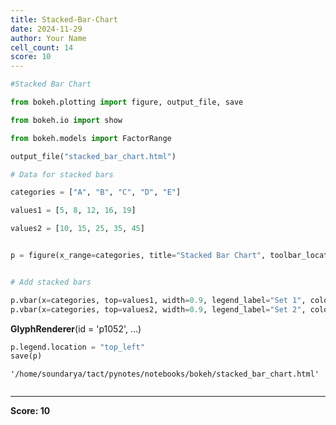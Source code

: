 ```yaml
---
title: Stacked-Bar-Chart
date: 2024-11-29
author: Your Name
cell_count: 14
score: 10
---
```


```python
#Stacked Bar Chart
```


```python
from bokeh.plotting import figure, output_file, save

```


```python
from bokeh.io import show

```


```python
from bokeh.models import FactorRange

```


```python
output_file("stacked_bar_chart.html")

```


```python
# Data for stacked bars

```


```python
categories = ["A", "B", "C", "D", "E"]

```


```python
values1 = [5, 8, 12, 16, 19]


```


```python
values2 = [10, 15, 25, 35, 45]

```


```python

p = figure(x_range=categories, title="Stacked Bar Chart", toolbar_location=None)

```


```python

# Add stacked bars

```


```python
p.vbar(x=categories, top=values1, width=0.9, legend_label="Set 1", color="blue")
p.vbar(x=categories, top=values2, width=0.9, legend_label="Set 2", color="green", bottom=values1)

```




<div style="display: table;"><div style="display: table-row;"><div style="display: table-cell;"><b title="bokeh.models.renderers.glyph_renderer.GlyphRenderer">GlyphRenderer</b>(</div><div style="display: table-cell;">id&nbsp;=&nbsp;'p1052', <span id="p1057" style="cursor: pointer;">&hellip;)</span></div></div><div class="p1056" style="display: none;"><div style="display: table-cell;"></div><div style="display: table-cell;">context_menu&nbsp;=&nbsp;None,</div></div><div class="p1056" style="display: none;"><div style="display: table-cell;"></div><div style="display: table-cell;">coordinates&nbsp;=&nbsp;None,</div></div><div class="p1056" style="display: none;"><div style="display: table-cell;"></div><div style="display: table-cell;">data_source&nbsp;=&nbsp;ColumnDataSource(id='p1046', ...),</div></div><div class="p1056" style="display: none;"><div style="display: table-cell;"></div><div style="display: table-cell;">glyph&nbsp;=&nbsp;VBar(id='p1049', ...),</div></div><div class="p1056" style="display: none;"><div style="display: table-cell;"></div><div style="display: table-cell;">group&nbsp;=&nbsp;None,</div></div><div class="p1056" style="display: none;"><div style="display: table-cell;"></div><div style="display: table-cell;">hover_glyph&nbsp;=&nbsp;None,</div></div><div class="p1056" style="display: none;"><div style="display: table-cell;"></div><div style="display: table-cell;">js_event_callbacks&nbsp;=&nbsp;{},</div></div><div class="p1056" style="display: none;"><div style="display: table-cell;"></div><div style="display: table-cell;">js_property_callbacks&nbsp;=&nbsp;{},</div></div><div class="p1056" style="display: none;"><div style="display: table-cell;"></div><div style="display: table-cell;">level&nbsp;=&nbsp;'glyph',</div></div><div class="p1056" style="display: none;"><div style="display: table-cell;"></div><div style="display: table-cell;">muted&nbsp;=&nbsp;False,</div></div><div class="p1056" style="display: none;"><div style="display: table-cell;"></div><div style="display: table-cell;">muted_glyph&nbsp;=&nbsp;VBar(id='p1051', ...),</div></div><div class="p1056" style="display: none;"><div style="display: table-cell;"></div><div style="display: table-cell;">name&nbsp;=&nbsp;None,</div></div><div class="p1056" style="display: none;"><div style="display: table-cell;"></div><div style="display: table-cell;">nonselection_glyph&nbsp;=&nbsp;VBar(id='p1050', ...),</div></div><div class="p1056" style="display: none;"><div style="display: table-cell;"></div><div style="display: table-cell;">propagate_hover&nbsp;=&nbsp;False,</div></div><div class="p1056" style="display: none;"><div style="display: table-cell;"></div><div style="display: table-cell;">selection_glyph&nbsp;=&nbsp;'auto',</div></div><div class="p1056" style="display: none;"><div style="display: table-cell;"></div><div style="display: table-cell;">subscribed_events&nbsp;=&nbsp;PropertyValueSet(),</div></div><div class="p1056" style="display: none;"><div style="display: table-cell;"></div><div style="display: table-cell;">syncable&nbsp;=&nbsp;True,</div></div><div class="p1056" style="display: none;"><div style="display: table-cell;"></div><div style="display: table-cell;">tags&nbsp;=&nbsp;[],</div></div><div class="p1056" style="display: none;"><div style="display: table-cell;"></div><div style="display: table-cell;">view&nbsp;=&nbsp;CDSView(id='p1053', ...),</div></div><div class="p1056" style="display: none;"><div style="display: table-cell;"></div><div style="display: table-cell;">visible&nbsp;=&nbsp;True,</div></div><div class="p1056" style="display: none;"><div style="display: table-cell;"></div><div style="display: table-cell;">x_range_name&nbsp;=&nbsp;'default',</div></div><div class="p1056" style="display: none;"><div style="display: table-cell;"></div><div style="display: table-cell;">y_range_name&nbsp;=&nbsp;'default')</div></div></div>
<script>
(function() {
  let expanded = false;
  const ellipsis = document.getElementById("p1057");
  ellipsis.addEventListener("click", function() {
    const rows = document.getElementsByClassName("p1056");
    for (let i = 0; i < rows.length; i++) {
      const el = rows[i];
      el.style.display = expanded ? "none" : "table-row";
    }
    ellipsis.innerHTML = expanded ? "&hellip;)" : "&lsaquo;&lsaquo;&lsaquo;";
    expanded = !expanded;
  });
})();
</script>





```python
p.legend.location = "top_left"
save(p)
```




    '/home/soundarya/tact/pynotes/notebooks/bokeh/stacked_bar_chart.html'




```python

```


---
**Score: 10**
